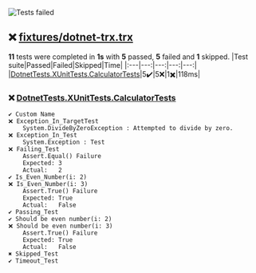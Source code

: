 ![Tests failed](https://img.shields.io/badge/tests-5%20passed%2C%205%20failed%2C%201%20skipped-critical)
## ❌ <a id="user-content-r0" href="#user-content-r0">fixtures/dotnet-trx.trx</a>
**11** tests were completed in **1s** with **5** passed, **5** failed and **1** skipped.
|Test suite|Passed|Failed|Skipped|Time|
|:---|---:|---:|---:|---:|
|[DotnetTests.XUnitTests.CalculatorTests](#user-content-r0s0)|5✔️|5❌|1✖️|118ms|
### ❌ <a id="user-content-r0s0" href="#user-content-r0s0">DotnetTests.XUnitTests.CalculatorTests</a>
```
✔️ Custom Name
❌ Exception_In_TargetTest
	System.DivideByZeroException : Attempted to divide by zero.
❌ Exception_In_Test
	System.Exception : Test
❌ Failing_Test
	Assert.Equal() Failure
	Expected: 3
	Actual:   2
✔️ Is_Even_Number(i: 2)
❌ Is_Even_Number(i: 3)
	Assert.True() Failure
	Expected: True
	Actual:   False
✔️ Passing_Test
✔️ Should be even number(i: 2)
❌ Should be even number(i: 3)
	Assert.True() Failure
	Expected: True
	Actual:   False
✖️ Skipped_Test
✔️ Timeout_Test
```